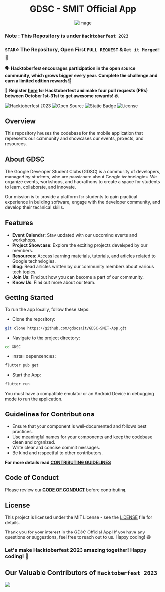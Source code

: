 <div align=center>
<h1>GDSC - SMIT Official App</h1>
  
![image](https://github.com/gdscsmit/gdscsmit.github.io/assets/109246240/fe48bc16-3ae6-4f6b-9fac-a0b8fc13acee)
</div>

### Note : This Repository is under `Hacktoberfest 2023`
### `STAR`⭐ The Repository, Open First `PULL REQUEST` & `Get it Merged!` 🎉
🗣 **Hacktoberfest encourages participation in the open source community, which grows bigger every year. Complete the challenge and earn a limited edition rewards!🚀**

📢 **Register [here](https://hacktoberfest.com) for Hacktoberfest and make four pull requests (PRs) between October 1st-31st to get awesome rewards! 🔥.**

![Hacktoberfest 2023](https://img.shields.io/badge/Hacktoberfest-2023-blueviolet.svg)
![Open Source](https://img.shields.io/badge/Open%20Source-Yes-brightgreen.svg)
![Static Badge](https://img.shields.io/badge/Flutter-App-blue)
![License](https://img.shields.io/badge/License-MIT-brightgreen.svg)


## Overview
This repository houses the codebase for the mobile application that represents our community and showcases our events, projects, and resources.

## About GDSC
The Google Developer Student Clubs (GDSC) is a community of developers, managed by students, who are passionate about Google technologies. We organize events, workshops, and hackathons to create a space for students to learn, collaborate, and innovate.

Our mission is to provide a platform for students to gain practical experience in building software, engage with the developer community, and develop their technical skills.

## Features
- **Event Calendar**: Stay updated with our upcoming events and workshops.
- **Project Showcase**: Explore the exciting projects developed by our members.
- **Resources**: Access learning materials, tutorials, and articles related to Google technologies.
- **Blog**: Read articles written by our community members about various tech topics.
- **Join Us**: Find out how you can become a part of our community.
- **Know Us**: Find out more about our team.

## Getting Started
To run the app locally, follow these steps:

- Clone the repository:
```bash
git clone https://github.com/gdscsmit/GDSC-SMIT-App.git
```
- Navigate to the project directory:
```bash
cd GDSC
```
- Install dependencies:
```bash
flutter pub get
```
- Start the App:
```sql
flutter run
```
You must have a compatible emulator or an Android Device in debugging mode to run the application.

## Guidelines for Contributions

- Ensure that your component is well-documented and follows best practices.
- Use meaningful names for your components and keep the codebase clean and organized.
- Write clear and concise commit messages.
- Be kind and respectful to other contributors.

**For more details read [CONTRIBUTING GUIDELINES](CONTRIBUTING.md)**

## Code of Conduct
Please review our **[CODE OF CONDUCT](CODE_OF_CONDUCT.md)** before contributing.

## License
This project is licensed under the MIT License - see the [LICENSE](./LICENSE) file for details.

Thank you for your interest in the GDSC Official App! If you have any questions or suggestions, feel free to reach out to us. Happy coding! 😄

### Let's make Hacktoberfest 2023 amazing together! Happy coding! 🎉

## Our Valuable Contributors of `Hacktoberfest 2023`

<a href="https://github.com/Aryan-Lohia/GDSC-SMIT-App.git/graphs/contributors">
  <img src="https://contrib.rocks/image?repo=Aryan-Lohia/GDSC-SMIT-App" />
</a>
